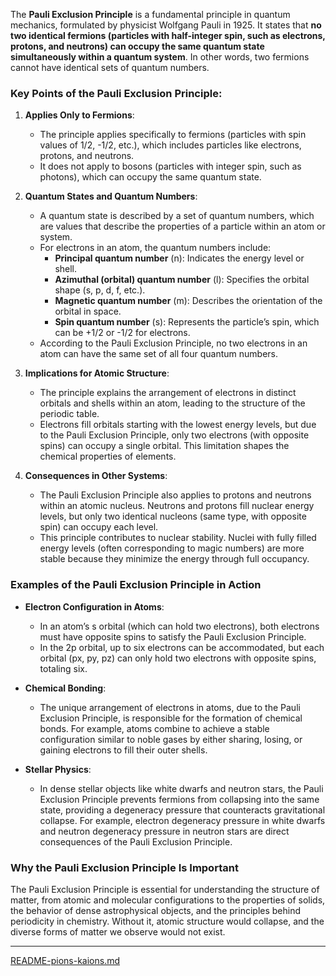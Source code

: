 The **Pauli Exclusion Principle** is a fundamental principle in quantum mechanics, formulated by physicist Wolfgang Pauli in 1925. It states that **no two identical fermions (particles with half-integer spin, such as electrons, protons, and neutrons) can occupy the same quantum state simultaneously within a quantum system**. In other words, two fermions cannot have identical sets of quantum numbers.

### Key Points of the Pauli Exclusion Principle:

1. **Applies Only to Fermions**:
   - The principle applies specifically to fermions (particles with spin values of 1/2, -1/2, etc.), which includes particles like electrons, protons, and neutrons.
   - It does not apply to bosons (particles with integer spin, such as photons), which can occupy the same quantum state.

2. **Quantum States and Quantum Numbers**:
   - A quantum state is described by a set of quantum numbers, which are values that describe the properties of a particle within an atom or system.
   - For electrons in an atom, the quantum numbers include:
     - **Principal quantum number** (n): Indicates the energy level or shell.
     - **Azimuthal (orbital) quantum number** (l): Specifies the orbital shape (s, p, d, f, etc.).
     - **Magnetic quantum number** (m): Describes the orientation of the orbital in space.
     - **Spin quantum number** (s): Represents the particle’s spin, which can be +1/2 or -1/2 for electrons.
   - According to the Pauli Exclusion Principle, no two electrons in an atom can have the same set of all four quantum numbers.

3. **Implications for Atomic Structure**:
   - The principle explains the arrangement of electrons in distinct orbitals and shells within an atom, leading to the structure of the periodic table.
   - Electrons fill orbitals starting with the lowest energy levels, but due to the Pauli Exclusion Principle, only two electrons (with opposite spins) can occupy a single orbital. This limitation shapes the chemical properties of elements.

4. **Consequences in Other Systems**:
   - The Pauli Exclusion Principle also applies to protons and neutrons within an atomic nucleus. Neutrons and protons fill nuclear energy levels, but only two identical nucleons (same type, with opposite spin) can occupy each level.
   - This principle contributes to nuclear stability. Nuclei with fully filled energy levels (often corresponding to magic numbers) are more stable because they minimize the energy through full occupancy.

### Examples of the Pauli Exclusion Principle in Action

- **Electron Configuration in Atoms**:
   - In an atom’s s orbital (which can hold two electrons), both electrons must have opposite spins to satisfy the Pauli Exclusion Principle.
   - In the 2p orbital, up to six electrons can be accommodated, but each orbital (px, py, pz) can only hold two electrons with opposite spins, totaling six.

- **Chemical Bonding**:
   - The unique arrangement of electrons in atoms, due to the Pauli Exclusion Principle, is responsible for the formation of chemical bonds. For example, atoms combine to achieve a stable configuration similar to noble gases by either sharing, losing, or gaining electrons to fill their outer shells.

- **Stellar Physics**:
   - In dense stellar objects like white dwarfs and neutron stars, the Pauli Exclusion Principle prevents fermions from collapsing into the same state, providing a degeneracy pressure that counteracts gravitational collapse. For example, electron degeneracy pressure in white dwarfs and neutron degeneracy pressure in neutron stars are direct consequences of the Pauli Exclusion Principle.

### Why the Pauli Exclusion Principle Is Important

The Pauli Exclusion Principle is essential for understanding the structure of matter, from atomic and molecular configurations to the properties of solids, the behavior of dense astrophysical objects, and the principles behind periodicity in chemistry. Without it, atomic structure would collapse, and the diverse forms of matter we observe would not exist.

---

[README-pions-kaions.md](https://t2m.io/o5Vsnn4)
